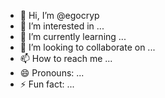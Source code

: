 - 👋 Hi, I’m @egocryp
- 👀 I’m interested in ...
- 🌱 I’m currently learning ...
- 💞️ I’m looking to collaborate on ...
- 📫 How to reach me ...
- 😄 Pronouns: ...
- ⚡ Fun fact: ...

<!---
egocryp/egocryp is a ✨ special ✨ repository because its `README.md` (this file) appears on your GitHub profile.
You can click the Preview link to take a look at your changes.
--->

